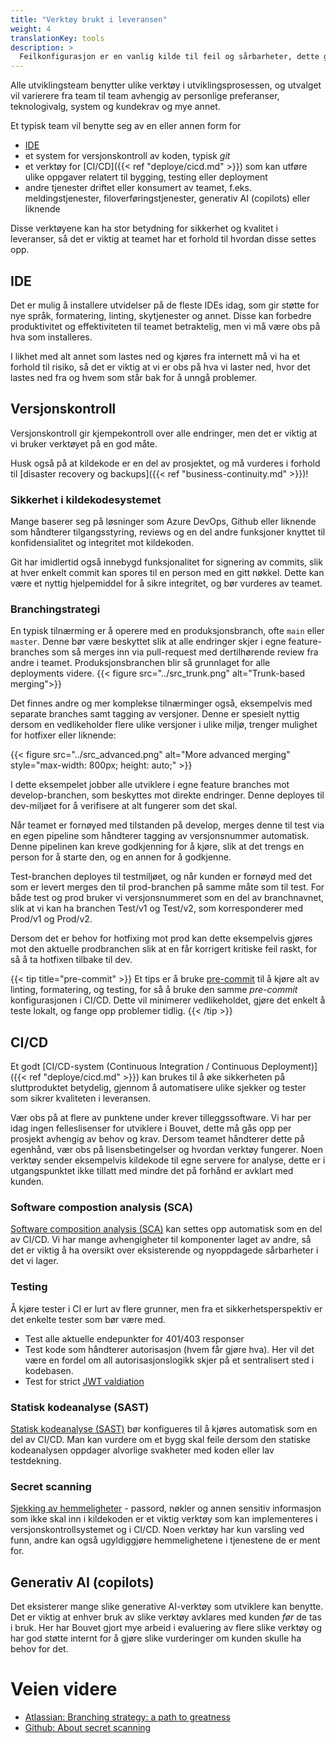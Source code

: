 ```yaml
---
title: "Verktøy brukt i leveransen"
weight: 4
translationKey: tools
description: >
  Feilkonfigurasjon er en vanlig kilde til feil og sårbarheter, dette gjelder også for verktøy. Dersom mulig bør teamet standardisere på bruk av verktøy og utvidelser til disse, og sikre at alle har en mest mulig lik (og dokumentert) arbeidsprosess.
---
```


Alle utviklingsteam benytter ulike verktøy i utviklingsprosessen, og utvalget vil varierere fra team til team avhengig av personlige preferanser, teknologivalg, system og kundekrav og mye annet. 

Et typisk team vil benytte seg av en eller annen form for
* [IDE](https://en.wikipedia.org/wiki/Integrated_development_environment)
* et system for versjonskontroll av koden, typisk _git_
* et verktøy for [CI/CD]({{< ref "deploye/cicd.md" >}}) som kan utføre ulike oppgaver relatert til bygging, testing eller deployment
* andre tjenester driftet eller konsumert av teamet, f.eks. meldingstjenester, filoverføringstjenester, generativ AI (copilots) eller liknende

Disse verktøyene kan ha stor betydning for sikkerhet og kvalitet i leveranser, så det er viktig at teamet har et forhold til hvordan disse settes opp. 

## IDE
Det er mulig å installere utvidelser på de fleste IDEs idag, som gir støtte for nye språk, formatering, linting, skytjenester og annet. Disse kan forbedre produktivitet og effektiviteten til teamet betraktelig, men vi må være obs på hva som installeres. 

I likhet med alt annet som lastes ned og kjøres fra internett må vi ha et forhold til risiko, så det er viktig at vi er obs på hva vi laster ned, hvor det lastes ned fra og hvem som står bak for å unngå problemer. 

## Versjonskontroll
Versjonskontroll gir kjempekontroll over alle endringer, men det er viktig at vi bruker verktøyet på en god måte. 

Husk også på at kildekode er en del av prosjektet, og må vurderes i forhold til [disaster recovery og backups]({{< ref "business-continuity.md" >}})!

### Sikkerhet i kildekodesystemet
Mange baserer seg på løsninger som Azure DevOps, Github eller liknende som håndterer tilgangsstyring, reviews og en del andre funksjoner knyttet til konfidensialitet og integritet mot kildekoden. 

Git har imidlertid også innebygd funksjonalitet for signering av commits, slik at hver enkelt commit kan spores til en person med en gitt nøkkel. Dette kan være et nyttig hjelpemiddel for å sikre integritet, og bør vurderes av teamet. 

### Branchingstrategi

En typisk tilnærming er å operere med en produksjonsbranch, ofte `main` eller `master`. Denne bør være beskyttet slik at alle endringer skjer i egne feature-branches som så merges inn via pull-request med dertilhørende review fra andre i teamet. Produksjonsbranchen blir så grunnlaget for alle deployments videre. 
{{< figure src="../src_trunk.png" alt="Trunk-based merging">}}


Det finnes andre og mer komplekse tilnærminger også, eksempelvis med separate branches samt tagging av versjoner. Denne er spesielt nyttig dersom en vedlikeholder flere ulike versjoner i ulike miljø, trenger mulighet for hotfixer eller liknende: 

{{< figure src="../src_advanced.png" alt="More advanced merging" style="max-width: 800px; height: auto;" >}}

I dette eksempelet jobber alle utviklere i egne feature branches mot develop-branchen, som beskyttes mot direkte endringer. Denne deployes til dev-miljøet for å verifisere at alt fungerer som det skal. 

Når teamet er fornøyed med tilstanden på develop, merges denne til test via en egen pipeline som håndterer tagging av versjonsnummer automatisk. Denne pipelinen kan kreve godkjenning for å kjøre, slik at det trengs en person for å starte den, og en annen for å godkjenne. 

Test-branchen deployes til testmiljøet, og når kunden er fornøyd med det som er levert merges den til prod-branchen på samme måte som til test. For både test og prod bruker vi versjonsnummeret som en del av branchnavnet, slik at vi kan ha branchen Test/v1 og Test/v2, som korresponderer med Prod/v1 og Prod/v2.

Dersom det er behov for hotfixing mot prod kan dette eksempelvis gjøres mot den aktuelle prodbranchen slik at en får korrigert kritiske feil raskt, for så å ta hotfixen tilbake til dev. 

{{< tip title="pre-commit" >}}
Et tips er å bruke [pre-commit](https://pre-commit.com) til å kjøre alt av linting, formatering, og testing, for så å bruke den samme _pre-commit_ konfigurasjonen i CI/CD. Dette vil minimerer vedlikeholdet, gjøre det enkelt å teste lokalt, og fange opp problemer tidlig.
{{< /tip >}}

## CI/CD
Et godt [CI/CD-system (Continuous Integration / Continuous Deployment)]({{< ref "deploye/cicd.md" >}}) kan brukes til å øke sikkerheten på sluttproduktet betydelig, gjennom å automatisere ulike sjekker og tester som sikrer kvaliteten i leveransen. 

Vær obs på at flere av punktene under krever tilleggssoftware. Vi har per idag ingen felleslisenser for utviklere i Bouvet, dette må gås opp per prosjekt avhengig av behov og krav. Dersom teamet håndterer dette på egenhånd, vær obs på lisensbetingelser og hvordan verktøy fungerer. Noen verktøy sender eksempelvis kildekode til egne servere for analyse, dette er i utgangspunktet ikke tillatt med mindre det på forhånd er avklart med kunden.

### Software compostion analysis (SCA)
[Software composition analysis (SCA)](utvikle/software-supply-chain) kan settes opp automatisk som en del av CI/CD. Vi har mange avhengigheter til komponenter laget av andre, så det er viktig å ha oversikt over eksisterende og nyoppdagede sårbarheter i det vi lager.

### Testing
Å kjøre tester i CI er lurt av flere grunner, men fra et sikkerhetsperspektiv er det enkelte tester som bør være med.

* Test alle aktuelle endepunkter for 401/403 responser
* Test kode som håndterer autorisasjon (hvem får gjøre hva). Her vil det være en fordel om all autorisasjonslogikk skjer på et sentralisert sted i kodebasen.
* Test for strict [JWT valdiation](https://owasp.org/www-project-web-security-testing-guide/latest/4-Web_Application_Security_Testing/06-Session_Management_Testing/10-Testing_JSON_Web_Tokens)

### Statisk kodeanalyse (SAST)
[Statisk kodeanalyse (SAST)](utvikle/sikkerhetstesting#statisk-kodeanalyse-sast) bør konfigueres til å kjøres automatisk som en del av CI/CD. Man kan vurdere om et bygg skal feile dersom den statiske kodeanalysen oppdager alvorlige svakheter med koden eller lav testdekning.

### Secret scanning
[Sjekking av hemmeligheter](utvikle/hemmeligheter) - passord, nøkler og annen sensitiv informasjon som ikke skal inn i kildekoden er et viktig verktøy som kan implementeres i versjonskontrollsystemet og i CI/CD. Noen verktøy har kun varsling ved funn, andre kan også ugyldiggjøre hemmelighetene i tjenestene de er ment for. 

## Generativ AI (copilots)
Det eksisterer mange slike generative AI-verktøy som utviklere kan benytte. Det er viktig at enhver bruk av slike verktøy avklares med kunden _før_ de tas i bruk. Her har Bouvet gjort mye arbeid i evaluering av flere slike verktøy og har god støtte internt for å gjøre slike vurderinger om kunden skulle ha behov for det.

# Veien videre
* [Atlassian: Branching strategy: a path to greatness](https://www.atlassian.com/agile/software-development/branching)
* [Github: About secret scanning](https://docs.github.com/en/code-security/secret-scanning/about-secret-scanning)
